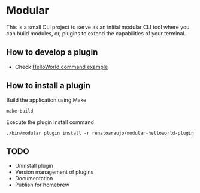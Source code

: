 Modular
===

This is a small CLI project to serve as an initial modular CLI tool where you can build modules, or, plugins 
to extend the capabilities of your terminal.

## How to develop a plugin

- Check [HelloWorld command example](https://github.com/renatoaraujo/modular-helloworld-plugin)

## How to install a plugin

Build the application using Make
```shell
make build
```

Execute the plugin install command
```shell
./bin/modular plugin install -r renatoaraujo/modular-helloworld-plugin
```

## TODO

- Uninstall plugin
- Version management of plugins
- Documentation
- Publish for homebrew